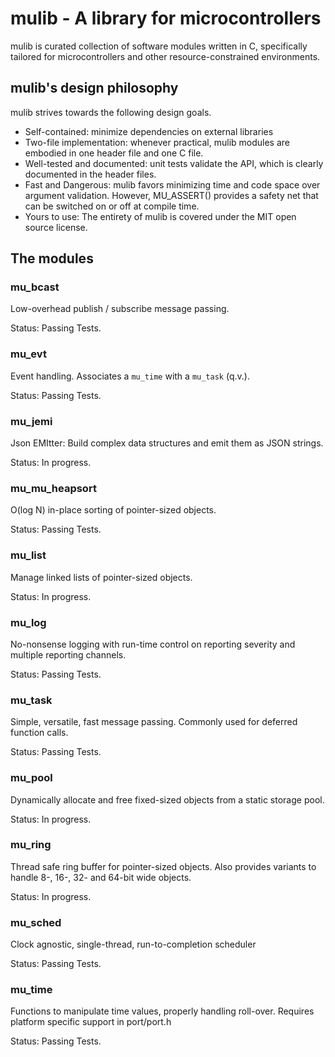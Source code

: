 # mulib - A library for microcontrollers

mulib is curated collection of software modules written in C, specifically
tailored for microcontrollers and other resource-constrained environments.

## mulib's design philosophy

mulib strives towards the following design goals.

* Self-contained: minimize dependencies on external libraries
* Two-file implementation: whenever practical, mulib modules are embodied in one
  header file and one C file.
* Well-tested and documented: unit tests validate the API, which is clearly
  documented in the header files.
* Fast and Dangerous: mulib favors minimizing time and code space over argument
  validation.  However, MU_ASSERT() provides a safety net that can be switched
  on or off at compile time.
* Yours to use: The entirety of mulib is covered under the MIT open source
  license.

## The modules

### mu_bcast

Low-overhead publish / subscribe message passing.

Status: Passing Tests.

### mu_evt

Event handling.  Associates a `mu_time` with a `mu_task` (q.v.).

Status: Passing Tests.

### mu_jemi

Json EMItter: Build complex data structures and emit them as JSON strings.

Status: In progress.

### mu_mu_heapsort

O(log N) in-place sorting of pointer-sized objects.

Status: Passing Tests.

### mu_list

Manage linked lists of pointer-sized objects.

Status: In progress.

### mu_log

No-nonsense logging with run-time control on reporting severity and multiple
reporting channels.

Status: Passing Tests.

### mu_task

Simple, versatile, fast message passing.  Commonly used for deferred function
calls.

Status: Passing Tests.

### mu_pool

Dynamically allocate and free fixed-sized objects from a static storage pool.

Status: In progress.

### mu_ring

Thread safe ring buffer for pointer-sized objects.  Also provides variants to
handle 8-, 16-, 32- and 64-bit wide objects.

Status: In progress.

### mu_sched

Clock agnostic, single-thread, run-to-completion scheduler

Status: Passing Tests.

### mu_time

Functions to manipulate time values, properly handling roll-over.  Requires
platform specific support in port/port.h

Status: Passing Tests.
